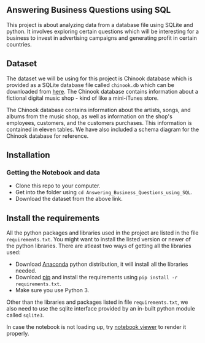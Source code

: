 ## Answering Business Questions using SQL
This project is about analyzing data from a database file using SQLite and python. It involves exploring certain questions which will be interesting for a business to invest in advertising campaigns and generating profit in certain countries.

## Dataset
The dataset we will be using for this project is Chinook database which is provided as a SQLite database file called `chinook.db` which can be downloaded from [here](https://github.com/lerocha/chinook-database). The Chinook database contains information about a fictional digital music shop - kind of like a mini-iTunes store.

The Chinook database contains information about the artists, songs, and albums from the music shop, as well as information on the shop's employees, customers, and the customers purchases. This information is contained in eleven tables. We have also included a schema diagram for the Chinook database for reference.

## Installation
### Getting the Notebook and data
- Clone this repo to your computer.
- Get into the folder using `cd Answering_Business_Questions_using_SQL`.
- Download the dataset from the above link.

## Install the requirements
All the python packages and libraries used in the project are listed in the file `requirements.txt`. You might want to install the listed version or newer of the python libraries. There are atleast two ways of getting all the libraries used:
- Download [Anaconda](https://www.anaconda.com/distribution/) python distribution, it will install all the libraries needed.
- Download [pip](https://pypi.org/project/pip/) and install the requirements using `pip install -r requirements.txt`.
- Make sure you use Python 3.

Other than the libraries and packages listed in file `requirements.txt`, we also need to use the sqlite interface provided by an in-built python module called `sqlite3`.

In case the notebook is not loading up, try [notebook viewer](https://nbviewer.jupyter.org/) to render it properly.